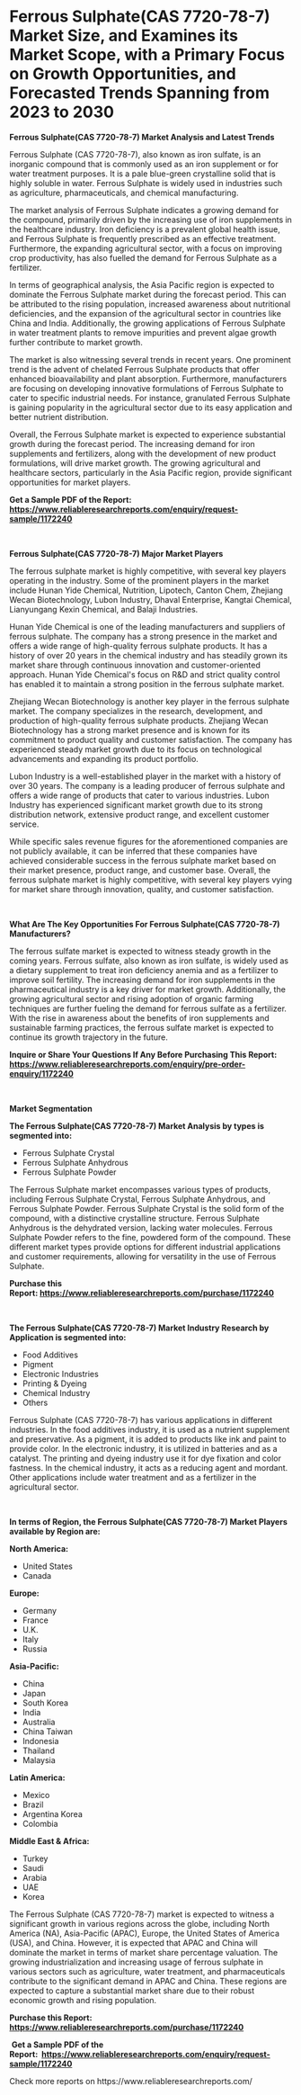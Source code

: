 <p><h1>Ferrous Sulphate(CAS 7720-78-7) Market Size, and Examines its Market Scope, with a Primary Focus on Growth Opportunities, and Forecasted Trends Spanning from 2023 to 2030</h1></p><p><strong>Ferrous Sulphate(CAS 7720-78-7) Market Analysis and Latest Trends</strong></p>
<p><p>Ferrous Sulphate (CAS 7720-78-7), also known as iron sulfate, is an inorganic compound that is commonly used as an iron supplement or for water treatment purposes. It is a pale blue-green crystalline solid that is highly soluble in water. Ferrous Sulphate is widely used in industries such as agriculture, pharmaceuticals, and chemical manufacturing.</p><p>The market analysis of Ferrous Sulphate indicates a growing demand for the compound, primarily driven by the increasing use of iron supplements in the healthcare industry. Iron deficiency is a prevalent global health issue, and Ferrous Sulphate is frequently prescribed as an effective treatment. Furthermore, the expanding agricultural sector, with a focus on improving crop productivity, has also fuelled the demand for Ferrous Sulphate as a fertilizer.</p><p>In terms of geographical analysis, the Asia Pacific region is expected to dominate the Ferrous Sulphate market during the forecast period. This can be attributed to the rising population, increased awareness about nutritional deficiencies, and the expansion of the agricultural sector in countries like China and India. Additionally, the growing applications of Ferrous Sulphate in water treatment plants to remove impurities and prevent algae growth further contribute to market growth.</p><p>The market is also witnessing several trends in recent years. One prominent trend is the advent of chelated Ferrous Sulphate products that offer enhanced bioavailability and plant absorption. Furthermore, manufacturers are focusing on developing innovative formulations of Ferrous Sulphate to cater to specific industrial needs. For instance, granulated Ferrous Sulphate is gaining popularity in the agricultural sector due to its easy application and better nutrient distribution.</p><p>Overall, the Ferrous Sulphate market is expected to experience substantial growth during the forecast period. The increasing demand for iron supplements and fertilizers, along with the development of new product formulations, will drive market growth. The growing agricultural and healthcare sectors, particularly in the Asia Pacific region, provide significant opportunities for market players.</p></p>
<p><strong>Get a Sample PDF of the Report:&nbsp; <a href="https://www.reliableresearchreports.com/enquiry/request-sample/1172240">https://www.reliableresearchreports.com/enquiry/request-sample/1172240</a></strong></p>
<p>&nbsp;</p>
<p><strong>Ferrous Sulphate(CAS 7720-78-7) Major Market Players</strong></p>
<p><p>The ferrous sulphate market is highly competitive, with several key players operating in the industry. Some of the prominent players in the market include Hunan Yide Chemical, Nutrition, Lipotech, Canton Chem, Zhejiang Wecan Biotechnology, Lubon Industry, Dhaval Enterprise, Kangtai Chemical, Lianyungang Kexin Chemical, and Balaji Industries.</p><p>Hunan Yide Chemical is one of the leading manufacturers and suppliers of ferrous sulphate. The company has a strong presence in the market and offers a wide range of high-quality ferrous sulphate products. It has a history of over 20 years in the chemical industry and has steadily grown its market share through continuous innovation and customer-oriented approach. Hunan Yide Chemical's focus on R&D and strict quality control has enabled it to maintain a strong position in the ferrous sulphate market.</p><p>Zhejiang Wecan Biotechnology is another key player in the ferrous sulphate market. The company specializes in the research, development, and production of high-quality ferrous sulphate products. Zhejiang Wecan Biotechnology has a strong market presence and is known for its commitment to product quality and customer satisfaction. The company has experienced steady market growth due to its focus on technological advancements and expanding its product portfolio.</p><p>Lubon Industry is a well-established player in the market with a history of over 30 years. The company is a leading producer of ferrous sulphate and offers a wide range of products that cater to various industries. Lubon Industry has experienced significant market growth due to its strong distribution network, extensive product range, and excellent customer service.</p><p>While specific sales revenue figures for the aforementioned companies are not publicly available, it can be inferred that these companies have achieved considerable success in the ferrous sulphate market based on their market presence, product range, and customer base. Overall, the ferrous sulphate market is highly competitive, with several key players vying for market share through innovation, quality, and customer satisfaction.</p></p>
<p>&nbsp;</p>
<p><strong>What Are The Key Opportunities For Ferrous Sulphate(CAS 7720-78-7) Manufacturers?</strong></p>
<p><p>The ferrous sulfate market is expected to witness steady growth in the coming years. Ferrous sulfate, also known as iron sulfate, is widely used as a dietary supplement to treat iron deficiency anemia and as a fertilizer to improve soil fertility. The increasing demand for iron supplements in the pharmaceutical industry is a key driver for market growth. Additionally, the growing agricultural sector and rising adoption of organic farming techniques are further fueling the demand for ferrous sulfate as a fertilizer. With the rise in awareness about the benefits of iron supplements and sustainable farming practices, the ferrous sulfate market is expected to continue its growth trajectory in the future.</p></p>
<p><strong>Inquire or Share Your Questions If Any Before Purchasing This Report: <a href="https://www.reliableresearchreports.com/enquiry/pre-order-enquiry/1172240">https://www.reliableresearchreports.com/enquiry/pre-order-enquiry/1172240</a></strong></p>
<p>&nbsp;</p>
<p><strong>Market Segmentation</strong></p>
<p><strong>The Ferrous Sulphate(CAS 7720-78-7) Market Analysis by types is segmented into:</strong></p>
<p><ul><li>Ferrous Sulphate Crystal</li><li>Ferrous Sulphate Anhydrous</li><li>Ferrous Sulphate Powder</li></ul></p>
<p><p>The Ferrous Sulphate market encompasses various types of products, including Ferrous Sulphate Crystal, Ferrous Sulphate Anhydrous, and Ferrous Sulphate Powder. Ferrous Sulphate Crystal is the solid form of the compound, with a distinctive crystalline structure. Ferrous Sulphate Anhydrous is the dehydrated version, lacking water molecules. Ferrous Sulphate Powder refers to the fine, powdered form of the compound. These different market types provide options for different industrial applications and customer requirements, allowing for versatility in the use of Ferrous Sulphate.</p></p>
<p><strong>Purchase this Report:&nbsp;<a href="https://www.reliableresearchreports.com/purchase/1172240">https://www.reliableresearchreports.com/purchase/1172240</a></strong></p>
<p>&nbsp;</p>
<p><strong>The Ferrous Sulphate(CAS 7720-78-7) Market Industry Research by Application is segmented into:</strong></p>
<p><ul><li>Food Additives</li><li>Pigment</li><li>Electronic Industries</li><li>Printing & Dyeing</li><li>Chemical Industry</li><li>Others</li></ul></p>
<p><p>Ferrous Sulphate (CAS 7720-78-7) has various applications in different industries. In the food additives industry, it is used as a nutrient supplement and preservative. As a pigment, it is added to products like ink and paint to provide color. In the electronic industry, it is utilized in batteries and as a catalyst. The printing and dyeing industry use it for dye fixation and color fastness. In the chemical industry, it acts as a reducing agent and mordant. Other applications include water treatment and as a fertilizer in the agricultural sector.</p></p>
<p>&nbsp;</p>
<p><strong>In terms of Region, the Ferrous Sulphate(CAS 7720-78-7) Market Players available by Region are:</strong></p>
<p>
    <p> <strong> North America: </strong>
        <ul>
            <li>United States</li>
            <li>Canada</li>
        </ul>
        </p> 
    <p> <strong> Europe: </strong>
        <ul>
            <li>Germany</li>
            <li>France</li>
            <li>U.K.</li>
            <li>Italy</li>
            <li>Russia</li>
        </ul>
        </p> 
    <p> <strong> Asia-Pacific: </strong>
        <ul>
            <li>China</li>
            <li>Japan</li>
            <li>South Korea</li>
            <li>India</li>
            <li>Australia</li>
            <li>China Taiwan</li>
            <li>Indonesia</li>
            <li>Thailand</li>
            <li>Malaysia</li>
        </ul>
        </p> 
    <p> <strong> Latin America: </strong>
        <ul>
            <li>Mexico</li>
            <li>Brazil</li>
            <li>Argentina Korea</li>
            <li>Colombia</li>
        </ul>
        </p> 
    <p> <strong> Middle East & Africa: </strong>
        <ul>
            <li>Turkey</li>
            <li>Saudi</li>
            <li>Arabia</li>
            <li>UAE</li>
            <li>Korea</li>
        </ul>
    </p>
    </p>
<p><p>The Ferrous Sulphate (CAS 7720-78-7) market is expected to witness a significant growth in various regions across the globe, including North America (NA), Asia-Pacific (APAC), Europe, the United States of America (USA), and China. However, it is expected that APAC and China will dominate the market in terms of market share percentage valuation. The growing industrialization and increasing usage of ferrous sulphate in various sectors such as agriculture, water treatment, and pharmaceuticals contribute to the significant demand in APAC and China. These regions are expected to capture a substantial market share due to their robust economic growth and rising population.</p></p>
<p><strong>Purchase this Report: <a href="https://www.reliableresearchreports.com/purchase/1172240">https://www.reliableresearchreports.com/purchase/1172240</a></strong></p>
<p>&nbsp;<strong>Get a Sample PDF of the Report:&nbsp;&nbsp;<a href="https://www.reliableresearchreports.com/enquiry/request-sample/1172240">https://www.reliableresearchreports.com/enquiry/request-sample/1172240</a></strong></p>
<p><strong></strong></p>
<p>Check more reports on https://www.reliableresearchreports.com/</p>